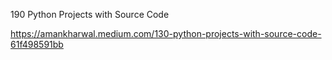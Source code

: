 190 Python Projects with Source Code

https://amankharwal.medium.com/130-python-projects-with-source-code-61f498591bb

